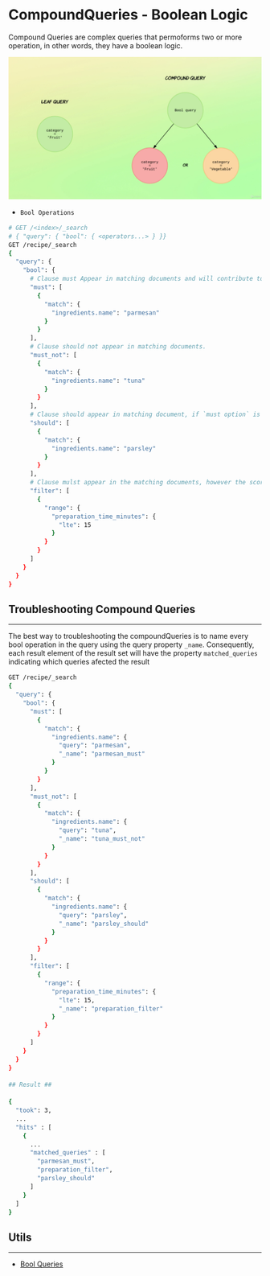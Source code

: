 # CompoundQueries - Boolean Logic

Compound Queries are complex queries that permoforms two or more operation, in other words, they have a boolean logic.

![CompoundQuery](./artifacts/8-CompoundQuery.png)

- `Bool Operations`

```bash
# GET /<index>/_search
# { "query": { "bool": { <operators...> } }}
GET /recipe/_search
{
  "query": {
    "bool": {
      # Clause must Appear in matching documents and will contribute to the score
      "must": [
        {
          "match": {
            "ingredients.name": "parmesan"
          }
        }
      ],
      # Clause should not appear in matching documents.
      "must_not": [
        {
          "match": {
            "ingredients.name": "tuna"
          }
        }
      ],
      # Clause should appear in matching document, if `must option` is used the `should option` is like a boost for the score
      "should": [
        {
          "match": {
            "ingredients.name": "parsley"
          }
        }
      ],
      # Clause mulst appear in the matching documents, however the score will be ignored. (Cached)
      "filter": [
        {
          "range": {
            "preparation_time_minutes": {
              "lte": 15
            }
          }
        }
      ]
    }
  }
}
```

## Troubleshooting Compound Queries
---

The best way to troubleshooting the compoundQueries is to name every bool operation in the query using the query property `_name`. Consequently, each result element of the result set will have the property `matched_queries` indicating which queries afected the result

```bash
GET /recipe/_search
{
  "query": {
    "bool": {
      "must": [
        {
          "match": {
            "ingredients.name": {
              "query": "parmesan",
              "_name": "parmesan_must"
            }
          }
        }
      ],
      "must_not": [
        {
          "match": {
            "ingredients.name": {
              "query": "tuna",
              "_name": "tuna_must_not"
            }
          }
        }
      ],
      "should": [
        {
          "match": {
            "ingredients.name": {
              "query": "parsley",
              "_name": "parsley_should"
            }
          }
        }
      ], 
      "filter": [
        {
          "range": {
            "preparation_time_minutes": {
              "lte": 15,
              "_name": "preparation_filter"
            }
          }
        }
      ]
    }
  }
}

## Result ##

{
  "took": 3,
  ...
  "hits" : [
    {
      ...
      "matched_queries" : [
        "parmesan_must",
        "preparation_filter",
        "parsley_should"
      ]
    }
  ]
}
```

## Utils
---

- [Bool Queries](https://www.elastic.co/guide/en/elasticsearch/reference/current/query-dsl-bool-query.html)
